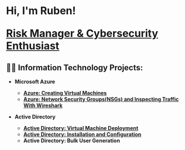 <h1>Hi, I'm Ruben!

<b><a href="https://www.linkedin.com/in/itsrubenclarke/">Risk Manager & Cybersecurity Enthusiast </a></h1>

<h2>👨‍💻 Information Technology Projects:</h2>

- <b>Microsoft Azure</b>
  - [Azure: Creating Virtual Machines](https://github.com/itsrubenclarke/azure-vm-setup)
  - [Azure: Network Security Groups(NSGs) and Inspecting Traffic With Wireshark](https://github.com/itsrubenclarke/azure-network-traffic-analysis)
 
- <b>Active Directory</b>
  - [Active Directory: Virtual Machine Deployment](https://github.com/itsrubenclarke/ad-vm-deploy)
  - [Active Directory: Installation and Configuration](https://github.com/itsrubenclarke/ad-install-and-config)   
  - Active Directory: Bulk User Generation


